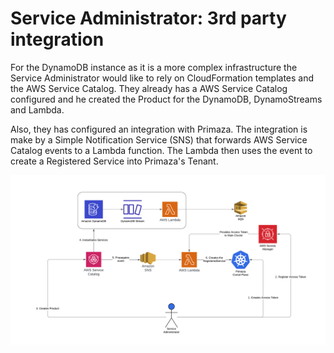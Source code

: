 # Service Administrator: 3rd party integration


For the DynamoDB instance as it is a more complex infrastructure the Service Administrator would like to rely on CloudFormation templates and the AWS Service Catalog.
They already has a AWS Service Catalog configured and he created the Product for the DynamoDB, DynamoStreams and Lambda.

Also, they has configured an integration with Primaza.
The integration is make by a Simple Notification Service (SNS) that forwards AWS Service Catalog events to a Lambda function.
The Lambda then uses the event to create a Registered Service into Primaza's Tenant.

![image](../../imgs/aws-service-catalog.png)
